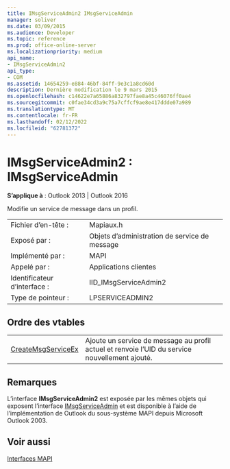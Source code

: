 ```yaml
---
title: IMsgServiceAdmin2 IMsgServiceAdmin
manager: soliver
ms.date: 03/09/2015
ms.audience: Developer
ms.topic: reference
ms.prod: office-online-server
ms.localizationpriority: medium
api_name:
- IMsgServiceAdmin2
api_type:
- COM
ms.assetid: 14654259-e884-46bf-84ff-9e3c1a8cd60d
description: Dernière modification le 9 mars 2015
ms.openlocfilehash: c14622e7a65886a832797fae8a45c46076ff0ae4
ms.sourcegitcommit: c0fae34cd3a9c75a7cffcf9ae8e417ddde07a989
ms.translationtype: MT
ms.contentlocale: fr-FR
ms.lasthandoff: 02/12/2022
ms.locfileid: "62781372"
---
```

# <a name="imsgserviceadmin2--imsgserviceadmin"></a>IMsgServiceAdmin2 : IMsgServiceAdmin

  
  
**S’applique à** : Outlook 2013 | Outlook 2016 
  
Modifie un service de message dans un profil.
  
|||
|:-----|:-----|
|Fichier d’en-tête :  <br/> |Mapiaux.h  <br/> |
|Exposé par :  <br/> |Objets d’administration de service de message  <br/> |
|Implémenté par :  <br/> |MAPI  <br/> |
|Appelé par :  <br/> |Applications clientes  <br/> |
|Identificateur d’interface :  <br/> |IID_IMsgServiceAdmin2  <br/> |
|Type de pointeur :  <br/> |LPSERVICEADMIN2  <br/> |
   
## <a name="vtable-order"></a>Ordre des vtables

|||
|:-----|:-----|
|[CreateMsgServiceEx](imsgserviceadmin2-createmsgserviceex.md) <br/> |Ajoute un service de message au profil actuel et renvoie l’UID du service nouvellement ajouté. |
   
## <a name="remarks"></a>Remarques

L’interface **IMsgServiceAdmin2** est exposée par les mêmes objets qui exposent l’interface [IMsgServiceAdmin](imsgserviceadminiunknown.md) et est disponible à l’aide de l’implémentation de Outlook du sous-système MAPI depuis Microsoft Outlook 2003. 
  
## <a name="see-also"></a>Voir aussi



[Interfaces MAPI](mapi-interfaces.md)

